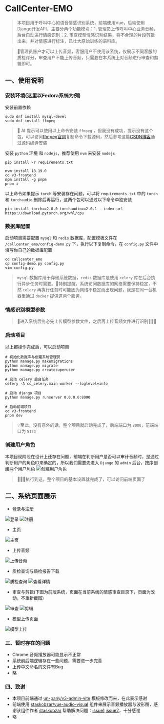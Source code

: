 # CallCenter-EMO

> 本项目用于呼叫中心的语音情感识别系统，前端使用Vue，后端使用Django开发API，主要分两个功能模块：1. 管理员上传呼叫中心业务音频，后台自动进行情感识别；2. 审查模型情感识别结果，将不合理的片段剪辑出来，并对情感进行标注，已壮大原始训练的语料库。

> 🚩管理员账户才可以上传音频，客服用户不使用该系统，仅展示不同客服的质检评分，审查用户不能上传音频，只需要在本系统上对音频进行审查和剪辑即可。

## 一、使用说明

### 安装环境(这里以Fedora系统为例)

安装前置依赖
```shell
sudo dnf install mysql-devel
sudo dnf install ffmpeg
```
> 🚨 AI 提示可以使用以上命令安装 `ffmpeg` ，但我没有成功，提示没有这个包，可以访问[ffmpeg官网](https://ffmpeg.org/download.html)复制命令下载源码，然后参考这篇[CSDN博客](https://blog.csdn.net/PYJTRK/article/details/122846864)通过源码编译安装

安装 `python` 环境 和 `nodejs`，推荐使用 `nvm` 来安装 `nodejs`
```shell
pip install -r requirements.txt

nvm install 18.19.0
cd v3-frontend
npm install -g pnpm
pnpm i
```
以上命令如果提示 `torch` 等安装存在问题，可以将 `requirements.txt` 中的 `torch` 和 `torchaudio` 删除后再运行，这两个包可以通过以下命令单独安装
```shell
pip install torch==2.0.0 torchaudio==2.0.1 --index-url https://download.pytorch.org/whl/cpu
```

### 数据库配置

启动项目需要配置 `mysql` 和 `redis` 数据库，配置模板文件在 `/callcenter_emo/config-demo.py` 下，执行以下复制命令，在 `config.py` 文件中填写你自己的数据库配置
```shell
cd callcenter_emo
cp config-demo.py config.py
vim config.py
```
> `mysql` 数据库用于存储系统数据，`redis` 数据库是使用 `celery` 库在后台执行异步任务时需要。🚩特别提醒，系统访问数据库的网络需要保持稳定，不然 `celery` 再执行任务时可能因为网络不稳定而出现问题，我是在同一台机器里通过 `docker` 提供这两个服务。

### 情感识别模型参数

> 📌进入系统后务必先上传模型参数文件，之后再上传音频文件进行识别📌📌📌

### 启动项目

以上都操作完成后，可以启动项目

```shell
# 初始化数据库与创建系统管理员
python manage.py makemigrations
python manage.py migrate
python manage.py createsuperuser

# 启动 celery 后台任务
celery -A cc_celery.main worker --loglevel=info

# 启动 django 项目
python manage.py runserver 0.0.0.0:8000

# 启动前端项目
cd v3-frontend
pnpm dev
```
> 💡至此，没有意外的话，整个项目就启动完成了，后端端口为 `8000`，前端端口为 `5173`

### 创建用户角色

本项目现阶段在设计上还存在问题，前端在判断用户是否可以审计音频时，是通过判断用户的角色ID来确定的，所以我们需要先进入 `Django` 的 `admin` 后台，按序创建两个用户角色
![创建用户角色](./readMeFile/create_userrole.png)

> 🌈🌈🌈执行到这，整个项目的基本设置就完成了，可以访问前端页面了

## 二、系统页面展示

+ 登录与注册

![登录](./readMeFile/login.png)
![注册](./readMeFile/register.png)

+ 主页

![主页](./readMeFile/主页.png)

+ 上传音频

![上传音频](./readMeFile/upload.png)

+ 质检查询与质检报告下载

![质检查询](./readMeFile/质检查询.png)
![查看详情](./readMeFile/查看详情.png)

+ 审查与剪辑(下图为前版系统，页面在当前系统的情感审查目录下，页面为改动，不重新截图)

![审查](./readMeFile/审计.png)
![剪辑](./readMeFile/剪辑.png)

+ 模型上传页面

![模型上传](./readMeFile/模型上传.png)

### 三、暂时存在的问题

+ Chrome 音频播放器可能显示不正常
+ 系统前后端逻辑存在一些问题，需要进一步完善
+ 上传中文命名的文件有Bug
+ 略

### 四、致谢

+ 本项目前端通过 [un-pany/v3-admin-vite](https://github.com/un-pany/v3-admin-vite) 模板修改而来，在此表示感谢
+ 前端使用 [staskobzar/vue-audio-visual](https://github.com/staskobzar/vue-audio-visual) 组件来展示音频播放器与波形图，感谢该组件作者 [staskobzar](https://github.com/staskobzar) 帮助解决问题：[issue1](https://github.com/staskobzar/vue-audio-visual/issues/148) [issue2](https://github.com/staskobzar/vue-audio-visual/issues/149)，十分感谢
+ 略

